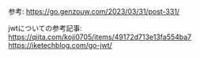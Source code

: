 参考: https://go.genzouw.com/2023/03/31/post-331/

jwtについての参考記事: 
    https://qiita.com/koji0705/items/49172d713e13fa554ba7
    https://iketechblog.com/go-jwt/
